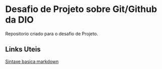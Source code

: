 # Desafio de Projeto sobre Git/Github da DIO
Repositorio criado para o desafio de Projeto.

## Links Uteis
[Sintaxe basica markdown](https://www.markdownguide.org/basic-syntax/)
